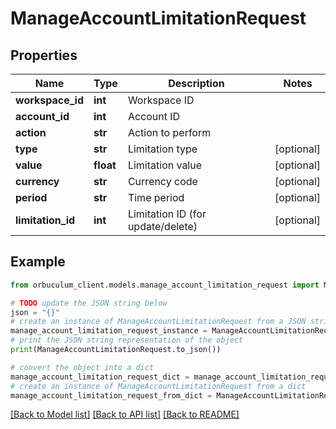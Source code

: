 # ManageAccountLimitationRequest


## Properties

Name | Type | Description | Notes
------------ | ------------- | ------------- | -------------
**workspace_id** | **int** | Workspace ID | 
**account_id** | **int** | Account ID | 
**action** | **str** | Action to perform | 
**type** | **str** | Limitation type | [optional] 
**value** | **float** | Limitation value | [optional] 
**currency** | **str** | Currency code | [optional] 
**period** | **str** | Time period | [optional] 
**limitation_id** | **int** | Limitation ID (for update/delete) | [optional] 

## Example

```python
from orbuculum_client.models.manage_account_limitation_request import ManageAccountLimitationRequest

# TODO update the JSON string below
json = "{}"
# create an instance of ManageAccountLimitationRequest from a JSON string
manage_account_limitation_request_instance = ManageAccountLimitationRequest.from_json(json)
# print the JSON string representation of the object
print(ManageAccountLimitationRequest.to_json())

# convert the object into a dict
manage_account_limitation_request_dict = manage_account_limitation_request_instance.to_dict()
# create an instance of ManageAccountLimitationRequest from a dict
manage_account_limitation_request_from_dict = ManageAccountLimitationRequest.from_dict(manage_account_limitation_request_dict)
```
[[Back to Model list]](../README.md#documentation-for-models) [[Back to API list]](../README.md#documentation-for-api-endpoints) [[Back to README]](../README.md)


